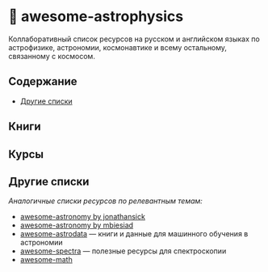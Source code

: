 # 🌌 awesome-astrophysics
Коллаборативный список ресурсов на русском и английском языках по астрофизике, астрономии, космонавтике и всему остальному, связанному с космосом.

## Содержание
- [Другие списки](#другие-списки)

## Книги

## Курсы

## Другие списки
*Аналогичные списки ресурсов по релевантным темам:*
- [awesome-astronomy by jonathansick](https://github.com/jonathansick/awesome-astronomy)
- [awesome-astronomy by mbiesiad](https://github.com/mbiesiad/awesome-astronomy)
- [awesome-astrodata](https://github.com/gully/awesome-astrodata) — книги и данные для машинного обучения в астрономии
- [awesome-spectra](https://github.com/erwanp/awesome-spectra) — полезные ресурсы для спектроскопии
- [awesome-math](https://github.com/rossant/awesome-math)
